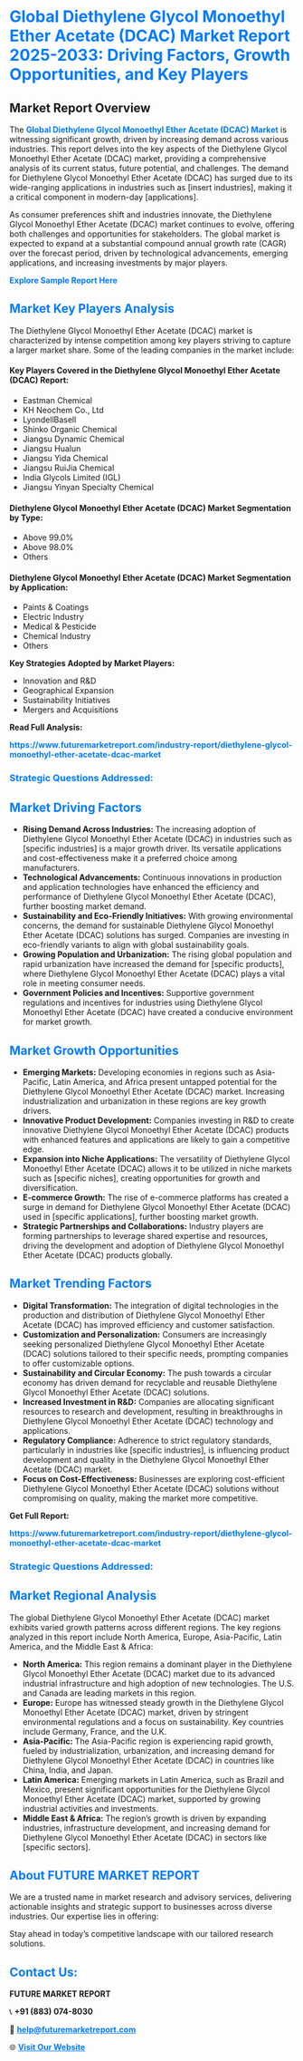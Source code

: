 <h1 style="color: #007BFF;">Global Diethylene Glycol Monoethyl Ether Acetate (DCAC) Market Report 2025-2033: Driving Factors, Growth Opportunities, and Key Players</h1>

<section id="overview">
<h2>Market Report Overview</h2>
<p>The <a href="https://www.futuremarketreport.com/industry-report/diethylene-glycol-monoethyl-ether-acetate-dcac-market" style="color: #007BFF; text-decoration: none;"><strong>Global Diethylene Glycol Monoethyl Ether Acetate (DCAC) Market</strong></a> is witnessing significant growth, driven by increasing demand across various industries. This report delves into the key aspects of the Diethylene Glycol Monoethyl Ether Acetate (DCAC) market, providing a comprehensive analysis of its current status, future potential, and challenges. The demand for Diethylene Glycol Monoethyl Ether Acetate (DCAC) has surged due to its wide-ranging applications in industries such as [insert industries], making it a critical component in modern-day [applications].</p>
<p>As consumer preferences shift and industries innovate, the Diethylene Glycol Monoethyl Ether Acetate (DCAC) market continues to evolve, offering both challenges and opportunities for stakeholders. The global market is expected to expand at a substantial compound annual growth rate (CAGR) over the forecast period, driven by technological advancements, emerging applications, and increasing investments by major players.</p>
</section>

<section id="overview">
<p><a href="https://www.futuremarketreport.com/request-sample/reportId=41727" style="color: #007BFF; text-decoration: none;"><strong>Explore Sample Report Here</strong></a></p>
</section>

<section id="key-players">
<h2 style="color: #007BFF;">Market Key Players Analysis</h2>
<p>The Diethylene Glycol Monoethyl Ether Acetate (DCAC) market is characterized by intense competition among key players striving to capture a larger market share. Some of the leading companies in the market include:</p>
<h4>Key Players Covered in the Diethylene Glycol Monoethyl Ether Acetate (DCAC) Report:</h4>
<ul><li>Eastman Chemical</li><li>KH Neochem Co., Ltd</li><li>LyondellBasell</li><li>Shinko Organic Chemical</li><li>Jiangsu Dynamic Chemical</li><li>Jiangsu Hualun</li><li>Jiangsu Yida Chemical</li><li>Jiangsu RuiJia Chemical</li><li>India Glycols Limited (IGL)</li><li>Jiangsu Yinyan Specialty Chemical</li></ul>
<h4>Diethylene Glycol Monoethyl Ether Acetate (DCAC) Market Segmentation by Type:</h4>
<ul><li>Above 99.0%</li><li>Above 98.0%</li><li>Others</li></ul>

<h4>Diethylene Glycol Monoethyl Ether Acetate (DCAC) Market Segmentation by Application:</h4>
<ul><li>Paints &amp; Coatings</li><li>Electric Industry</li><li>Medical &amp; Pesticide</li><li>Chemical Industry</li><li>Others</li></ul>
<p><strong>Key Strategies Adopted by Market Players:</strong></p>
<ul>
<li>Innovation and R&D</li>
<li>Geographical Expansion</li>
<li>Sustainability Initiatives</li>
<li>Mergers and Acquisitions</li>
</ul>
</section>

<section>
<p><strong>Read Full Analysis: </strong></p><a href="https://www.futuremarketreport.com/industry-report/diethylene-glycol-monoethyl-ether-acetate-dcac-market" style="color: #007BFF; text-decoration: none;"><strong>https://www.futuremarketreport.com/industry-report/diethylene-glycol-monoethyl-ether-acetate-dcac-market</strong></a>
<h3 style="color: #007BFF;">Strategic Questions Addressed:</h3>
</section>

<section id="driving-factors">
<h2 style="color: #007BFF;">Market Driving Factors</h2>
<ul>
<li><strong>Rising Demand Across Industries:</strong> The increasing adoption of Diethylene Glycol Monoethyl Ether Acetate (DCAC) in industries such as [specific industries] is a major growth driver. Its versatile applications and cost-effectiveness make it a preferred choice among manufacturers.</li>
<li><strong>Technological Advancements:</strong> Continuous innovations in production and application technologies have enhanced the efficiency and performance of Diethylene Glycol Monoethyl Ether Acetate (DCAC), further boosting market demand.</li>
<li><strong>Sustainability and Eco-Friendly Initiatives:</strong> With growing environmental concerns, the demand for sustainable Diethylene Glycol Monoethyl Ether Acetate (DCAC) solutions has surged. Companies are investing in eco-friendly variants to align with global sustainability goals.</li>
<li><strong>Growing Population and Urbanization:</strong> The rising global population and rapid urbanization have increased the demand for [specific products], where Diethylene Glycol Monoethyl Ether Acetate (DCAC) plays a vital role in meeting consumer needs.</li>
<li><strong>Government Policies and Incentives:</strong> Supportive government regulations and incentives for industries using Diethylene Glycol Monoethyl Ether Acetate (DCAC) have created a conducive environment for market growth.</li>
</ul>
</section>

<section id="growth-opportunities">
<h2 style="color: #007BFF;">Market Growth Opportunities</h2>
<ul>
<li><strong>Emerging Markets:</strong> Developing economies in regions such as Asia-Pacific, Latin America, and Africa present untapped potential for the Diethylene Glycol Monoethyl Ether Acetate (DCAC) market. Increasing industrialization and urbanization in these regions are key growth drivers.</li>
<li><strong>Innovative Product Development:</strong> Companies investing in R&D to create innovative Diethylene Glycol Monoethyl Ether Acetate (DCAC) products with enhanced features and applications are likely to gain a competitive edge.</li>
<li><strong>Expansion into Niche Applications:</strong> The versatility of Diethylene Glycol Monoethyl Ether Acetate (DCAC) allows it to be utilized in niche markets such as [specific niches], creating opportunities for growth and diversification.</li>
<li><strong>E-commerce Growth:</strong> The rise of e-commerce platforms has created a surge in demand for Diethylene Glycol Monoethyl Ether Acetate (DCAC) used in [specific applications], further boosting market growth.</li>
<li><strong>Strategic Partnerships and Collaborations:</strong> Industry players are forming partnerships to leverage shared expertise and resources, driving the development and adoption of Diethylene Glycol Monoethyl Ether Acetate (DCAC) products globally.</li>
</ul>
</section>

<section id="trending-factors">
<h2 style="color: #007BFF;">Market Trending Factors</h2>
<ul>
<li><strong>Digital Transformation:</strong> The integration of digital technologies in the production and distribution of Diethylene Glycol Monoethyl Ether Acetate (DCAC) has improved efficiency and customer satisfaction.</li>
<li><strong>Customization and Personalization:</strong> Consumers are increasingly seeking personalized Diethylene Glycol Monoethyl Ether Acetate (DCAC) solutions tailored to their specific needs, prompting companies to offer customizable options.</li>
<li><strong>Sustainability and Circular Economy:</strong> The push towards a circular economy has driven demand for recyclable and reusable Diethylene Glycol Monoethyl Ether Acetate (DCAC) solutions.</li>
<li><strong>Increased Investment in R&D:</strong> Companies are allocating significant resources to research and development, resulting in breakthroughs in Diethylene Glycol Monoethyl Ether Acetate (DCAC) technology and applications.</li>
<li><strong>Regulatory Compliance:</strong> Adherence to strict regulatory standards, particularly in industries like [specific industries], is influencing product development and quality in the Diethylene Glycol Monoethyl Ether Acetate (DCAC) market.</li>
<li><strong>Focus on Cost-Effectiveness:</strong> Businesses are exploring cost-efficient Diethylene Glycol Monoethyl Ether Acetate (DCAC) solutions without compromising on quality, making the market more competitive.</li>
</ul>
</section>

<section>
<p><strong>Get Full Report: </strong></p><a href="https://www.futuremarketreport.com/industry-report/diethylene-glycol-monoethyl-ether-acetate-dcac-market" style="color: #007BFF; text-decoration: none;"><strong>https://www.futuremarketreport.com/industry-report/diethylene-glycol-monoethyl-ether-acetate-dcac-market</strong></a>
<h3 style="color: #007BFF;">Strategic Questions Addressed:</h3>
</section>


<section id="regional-analysis">
<h2 style="color: #007BFF;">Market Regional Analysis</h2>
<p>The global Diethylene Glycol Monoethyl Ether Acetate (DCAC) market exhibits varied growth patterns across different regions. The key regions analyzed in this report include North America, Europe, Asia-Pacific, Latin America, and the Middle East & Africa:</p>
<ul>
<li><strong>North America:</strong> This region remains a dominant player in the Diethylene Glycol Monoethyl Ether Acetate (DCAC) market due to its advanced industrial infrastructure and high adoption of new technologies. The U.S. and Canada are leading markets in this region.</li>
<li><strong>Europe:</strong> Europe has witnessed steady growth in the Diethylene Glycol Monoethyl Ether Acetate (DCAC) market, driven by stringent environmental regulations and a focus on sustainability. Key countries include Germany, France, and the U.K.</li>
<li><strong>Asia-Pacific:</strong> The Asia-Pacific region is experiencing rapid growth, fueled by industrialization, urbanization, and increasing demand for Diethylene Glycol Monoethyl Ether Acetate (DCAC) in countries like China, India, and Japan.</li>
<li><strong>Latin America:</strong> Emerging markets in Latin America, such as Brazil and Mexico, present significant opportunities for the Diethylene Glycol Monoethyl Ether Acetate (DCAC) market, supported by growing industrial activities and investments.</li>
<li><strong>Middle East & Africa:</strong> The region’s growth is driven by expanding industries, infrastructure development, and increasing demand for Diethylene Glycol Monoethyl Ether Acetate (DCAC) in sectors like [specific sectors].</li>
</ul>
</section>

<footer>
<h2 style="color: #007BFF;">About FUTURE MARKET REPORT</h2>
<p>We are a trusted name in market research and advisory services, delivering actionable insights and strategic support to businesses across diverse industries. Our expertise lies in offering:</p>

<p>Stay ahead in today’s competitive landscape with our tailored research solutions.</p>

<h2 style="color: #007BFF;">Contact Us:</h2>
<p><strong>FUTURE MARKET REPORT</strong></p>
<p>📞 <strong>+91 (883) 074-8030</strong></p>
<p>📧 <strong><a href="mailto:help@futuremarketreport.com" style="color: #007BFF;">help@futuremarketreport.com</a></strong></p>
<p>🌐 <strong><a href="https://www.futuremarketreport.com/" style="color: #007BFF;">Visit Our Website</a></strong></p>
</footer>